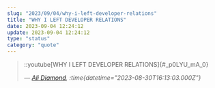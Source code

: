 ```yaml
---
slug: "2023/09/04/why-i-left-developer-relations"
title: "WHY I LEFT DEVELOPER RELATIONS"
date: 2023-09-04 12:24:12
update: 2023-09-04 12:24:12
type: "status"
category: "quote"
---
```


> ::youtube[WHY I LEFT DEVELOPER RELATIONS]{#_p0LYU_mA_0}
>
> <cite>&mdash; [Ali Diamond](https://www.youtube.com/watch?v=_p0LYU_mA_0), :time{datetime="2023-08-30T16:13:03.000Z"}</cite>

